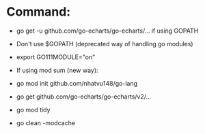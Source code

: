 # Command:

- go get -u github.com/go-echarts/go-echarts/... if using GOPATH
- Don't use $GOPATH (deprecated way of handling go modules)
- export GO111MODULE="on"

- If using mod sum (new way):
- go mod init github.com/nhatvu148/go-lang
- go get github.com/go-echarts/go-echarts/v2/...
- go mod tidy
- go clean -modcache
